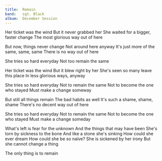 ```yaml
---
title:  Remain
band:   sgt. Black
album:  December Session
---
```


Her ticket was the wind
But it never grabbed her
She waited for a bigger, faster change
The most glorious way out of here

But now, things never change
Not around here anyway
It's just more of the same, same, same
There is no way out of here

She tries so hard everyday
Not too remain the same

Her ticket was the wind
But it blew right by her
She's seen so many leave this place
In less glorious ways, anyway

She tries so hard everyday
Not to remain the same
Not to become the one who stayed
Must make a change someway

But still all things remain
The bad habits as well
It's such a shame, shame, shame
There's no decent way out of here

She tries so hard everyday
Not to remain the same
Not to become the one who stayed
Must make a change someday

What's left is fear for the unknown
And the things that may have been
She's torn by sickness to the bone
And like a stone she's sinking
How could she ever dream
How could she be so naïve?
She is sickened by her irony
But she cannot change a thing

The only thing is to remain